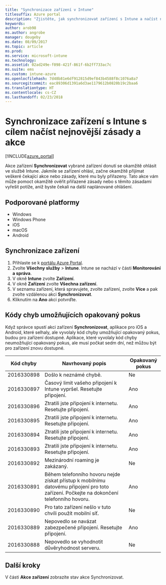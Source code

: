 ```yaml
---
title: "Synchronizace zařízení v Intune"
titlesuffix: Azure portal
description: "Zjistěte, jak synchronizovat zařízení s Intune a načíst nejnovější zásady a akce."
keywords: 
author: arob98
ms.author: angrobe
manager: dougeby
ms.date: 08/09/2017
ms.topic: article
ms.prod: 
ms.service: microsoft-intune
ms.technology: 
ms.assetid: 02ad249e-f098-421f-861f-6b2ff733ac7c
ms.suite: ems
ms.custom: intune-azure
ms.openlocfilehash: 7d48b81e6df912815d9ef843b4588f8c1076a8a7
ms.sourcegitcommit: eac89306d1391a6d3ae1179612b0820b19c2baa6
ms.translationtype: HT
ms.contentlocale: cs-CZ
ms.lasthandoff: 02/23/2018
---
```

# <a name="sync-devices-with-intune-to-get-the-latest-policies-and-actions"></a>Synchronizace zařízení s Intune s cílem načíst nejnovější zásady a akce


[!INCLUDE[azure_portal](./includes/azure_portal.md)]

Akce zařízení **Synchronizovat** vybrané zařízení donutí se okamžitě ohlásit ve službě Intune. Jakmile se zařízení ohlásí, začne okamžitě přijímat veškeré čekající akce nebo zásady, které mu byly přiřazeny.  Tato akce vám může pomoct okamžitě ověřit přiřazené zásady nebo s těmito zásadami vyřešit potíže, aniž byste čekali na další naplánované ohlášení.

## <a name="supported-platforms"></a>Podporované platformy

- Windows
- Windows Phone
- iOS
- macOS
- Android

## <a name="how-to-sync-a-device"></a>Synchronizace zařízení

1. Přihlaste se k [portálu Azure Portal](https://portal.azure.com).
2. Zvolte **Všechny služby** > **Intune**. Intune se nachází v části **Monitorování a správa**.
3. V okně **Intune** zvolte **Zařízení**.
4. V okně **Zařízení** zvolte **Všechna zařízení**.
5. V seznamu zařízení, která spravujete, zvolte zařízení, zvolte **Více** a pak zvolte vzdálenou akci **Synchronizovat**.
7. Kliknutím na **Ano** akci potvrďte.


## <a name="retriable-error-codes"></a>Kódy chyb umožňujících opakovaný pokus

Když správce spustí akci zařízení **Synchronizovat**, aplikace pro iOS a Android, které selhaly, ale vyvolaly kód chyby umožňující opakovaný pokus, budou pro zařízení dostupné. Aplikace, které vyvolaly kód chyby neumožňující opakovaný pokus, ale musí počkat sedm dní, než můžou být pro zařízení znovu dostupné.


| Kód chyby  | Navrhovaný popis                                                                                                                  | Opakovaný pokus |
|-------------|----------------------------------------------------------------------------------------------------------------------------------------|-----------|
| 2016330898 | Došlo k neznámé chybě.                                                                                                             | Ne        |
| 2016330897 | Časový limit vašeho připojení k Intune vypršel. Resetujte připojení.                                                                             | Ano       |
| 2016330896 | Ztratili jste připojení k internetu. Resetujte připojení.                                                                            | Ano       |
| 2016330895 | Ztratili jste připojení k internetu. Resetujte připojení.                                                                            | Ano       |
| 2016330894 | Ztratili jste připojení k internetu. Resetujte připojení.                                                                            | Ano       |
| 2016330893 | Ztratili jste připojení k internetu. Resetujte připojení.                                                                            | Ano       |
| 2016330892 | Mezinárodní roaming je zakázaný.                                                                                                     | Ne        |
| 2016330891 | Během telefonního hovoru nejde získat přístup k mobilnímu datovému připojení pro toto zařízení. Počkejte na dokončení telefonního hovoru. | Ano       |
| 2016330890 | Pro tato zařízení nešlo v tuto chvíli  použít mobilní síť.                                                   | Ne        |
| 2016330889 | Nepovedlo se navázat zabezpečené připojení. Resetujte připojení.                                                                                   | Ano       |
| 2016330888 | Nepovedlo se vyhodnotit důvěryhodnost serveru.                                                                                                | Ne        |

## <a name="next-steps"></a>Další kroky

V části **Akce zařízení** zobrazíte stav akce Synchronizovat. 
